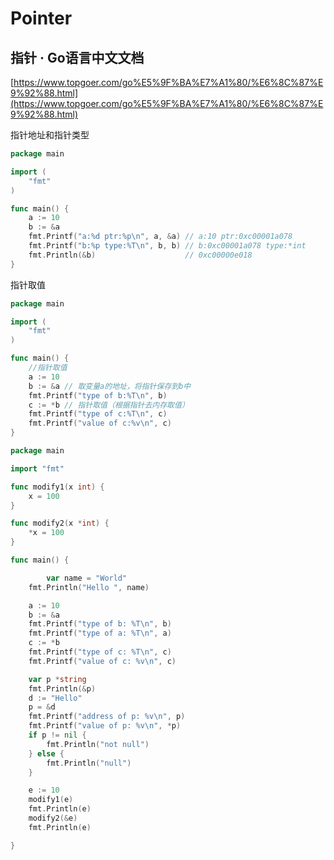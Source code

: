 # Pointer

## 指针 · Go语言中文文档

[https://www.topgoer.com/go%E5%9F%BA%E7%A1%80/%E6%8C%87%E9%92%88.html](https://www.topgoer.com/go%E5%9F%BA%E7%A1%80/%E6%8C%87%E9%92%88.html)

指针地址和指针类型

```go
package main

import (
	"fmt"
)

func main() {
	a := 10
	b := &a
	fmt.Printf("a:%d ptr:%p\n", a, &a) // a:10 ptr:0xc00001a078
	fmt.Printf("b:%p type:%T\n", b, b) // b:0xc00001a078 type:*int
	fmt.Println(&b)                    // 0xc00000e018
}
```



指针取值

```go
package main

import (
	"fmt"
)

func main() {
	//指针取值
	a := 10
	b := &a // 取变量a的地址，将指针保存到b中
	fmt.Printf("type of b:%T\n", b)
	c := *b // 指针取值（根据指针去内存取值）
	fmt.Printf("type of c:%T\n", c)
	fmt.Printf("value of c:%v\n", c)
}
```



```go
package main

import "fmt"

func modify1(x int) {
	x = 100
}

func modify2(x *int) {
	*x = 100
}

func main() {

    	var name = "World"
	fmt.Println("Hello ", name)

	a := 10
	b := &a
	fmt.Printf("type of b: %T\n", b)
	fmt.Printf("type of a: %T\n", a)
	c := *b
	fmt.Printf("type of c: %T\n", c)
	fmt.Printf("value of c: %v\n", c)

	var p *string
	fmt.Println(&p)
	d := "Hello"
	p = &d
	fmt.Printf("address of p: %v\n", p)
	fmt.Printf("value of p: %v\n", *p)
	if p != nil {
		fmt.Println("not null")
	} else {
		fmt.Println("null")
	}

	e := 10
	modify1(e)
	fmt.Println(e)
	modify2(&e)
	fmt.Println(e)

}


```



